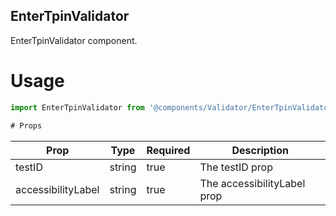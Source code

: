 ## EnterTpinValidator
EnterTpinValidator component.

# Usage
```js
import EnterTpinValidator from '@components/Validator/EnterTpinValidator';

# Props
```
Prop                      | Type                  | Required                | Description
--------------------------|-----------------------|-------------------------|--------------------------
testID                    | string                | true                    | The testID prop
accessibilityLabel        | string                | true                    | The accessibilityLabel prop
